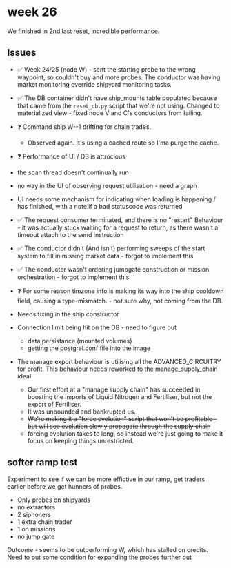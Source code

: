 
# week 26

We finished in 2nd last reset, incredible performance.



## Issues  

* ✅ Week 24/25 (node W) - sent the starting probe to the wrong waypoint, so couldn't buy and more probes. The conductor was having market monitoring override shipyard monitoring tasks.
* ✅ The DB container didn't have ship_mounts table populated because that came from the `reset_db.py` script that we're not using.   Changed to materialized view - fixed node V and C's conductors from failing.
* ❓ Command ship W--1 drifting for chain trades. 
  * Observed again. It's using a cached route so I'ma purge the cache.
* ❓ Performance of UI / DB is attrocious
* the scan thread doesn't continually run
* no way in the UI of observing request utilisation - need a graph
* UI needs some mechanism for indicating when loading is happening / has finished, with a note if a bad statuscode was returned

* ✅ The request consumer terminated, and there is no "restart" Behaviour - it was actually stuck waiting for a request to return, as there wasn't a timeout attach to the send instruction
* ✅ The conductor didn't (And isn't) performing sweeps of the start system to fill in missing market data - forgot to implement this
* ✅ The conductor wasn't ordering jumpgate construction or mission orchestration - forgot to implement this 
* ❓ For some reason timzone info is making its way into the ship cooldown field, causing a type-mismatch. - not sure why, not coming from the DB.
 * Needs fixing in the ship constructor
* Connection limit being hit on the DB - need to figure out 
  * data persistance (mounted volumes)
  * getting the postgrel.conf file into the image
* The manage export behaviour is utilising all the ADVANCED_CIRCUITRY for profit. This behaviour needs reworked to the manage_supply_chain ideal.
  * Our first effort at a "manage supply chain" has succeeded in boosting the imports of Liquid Nitrogen and Fertiliser, but not the export of Fertiliser.
  * It was unbounded and bankrupted us.
  * ~~We're making it a "force evolution" script that won't be profitable - but will see evolution slowly propagate through the supply chain~~
  * forcing evolution takes to long, so instead we're just going to make it focus on keeping things unrestricted.
## softer ramp test

Experiment to see if we can be more effictive in our ramp, get traders earlier before we get hunners of probes.
* Only probes on shipyards
* no extractors
* 2 siphoners
* 1 extra chain trader
* 1 on missions
* no jump gate

Outcome - seems to be outperforming W, which has stalled on credits. Need to put some condition for expanding the probes further out
